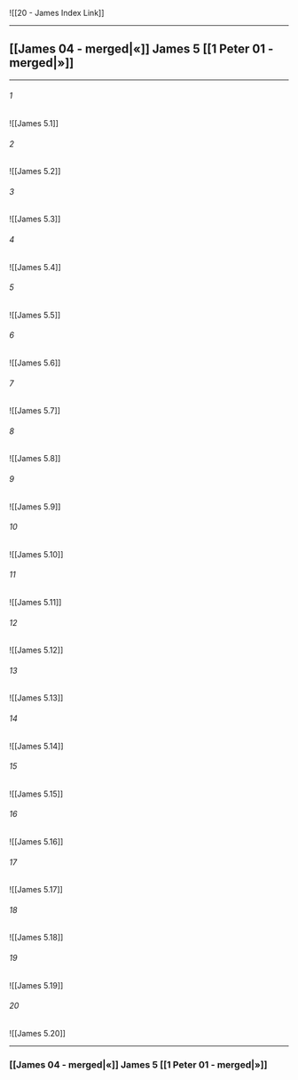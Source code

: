 ![[20 - James Index Link]]

---
##  [[James 04 - merged|«]] James 5 [[1 Peter 01 - merged|»]]

---

###### 1
![[James 5.1]] 

###### 2
![[James 5.2]] 

###### 3
![[James 5.3]] 

###### 4
![[James 5.4]]

###### 5 
![[James 5.5]] 

###### 6
![[James 5.6]] 

###### 7
![[James 5.7]] 

###### 8
![[James 5.8]] 

###### 9
![[James 5.9]] 

###### 10
![[James 5.10]] 

###### 11
![[James 5.11]] 

###### 12
![[James 5.12]]

###### 13
![[James 5.13]] 

###### 14
![[James 5.14]] 

###### 15
![[James 5.15]]

###### 16
![[James 5.16]] 

###### 17
![[James 5.17]]

###### 18
![[James 5.18]] 

###### 19
![[James 5.19]] 

###### 20
![[James 5.20]]


---
###  [[James 04 - merged|«]] James 5 [[1 Peter 01 - merged|»]]